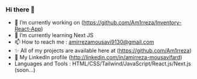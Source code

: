 ### Hi there 👋

- 🔭 I’m currently working on (https://github.com/Am1rreza/Inventory-React-App)
- 🌱 I’m currently learning Next JS
- 📫 How to reach me : amirrezamousavi9130@gmail.com
- ✨ All of my projects are available here at (https://github.com/Am1rreza)
- 🔗 My LinkedIn profile (http://linkedin.com/in/amirreza-mousavifard)
- Languages and Tools : HTML/CSS/Tailwind/JavaScript/React.js/Next.js (soon...)
